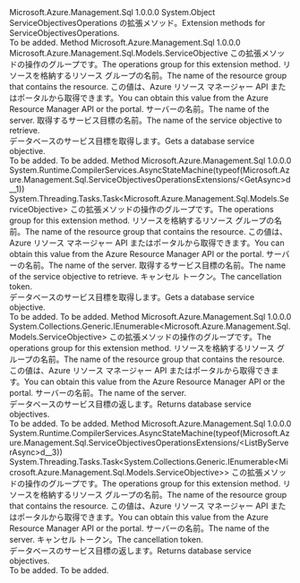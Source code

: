 <Type Name="ServiceObjectivesOperationsExtensions" FullName="Microsoft.Azure.Management.Sql.ServiceObjectivesOperationsExtensions">
  <TypeSignature Language="C#" Value="public static class ServiceObjectivesOperationsExtensions" />
  <TypeSignature Language="ILAsm" Value=".class public auto ansi abstract sealed beforefieldinit ServiceObjectivesOperationsExtensions extends System.Object" />
  <TypeSignature Language="DocId" Value="T:Microsoft.Azure.Management.Sql.ServiceObjectivesOperationsExtensions" />
  <TypeSignature Language="VB.NET" Value="Public Module ServiceObjectivesOperationsExtensions" />
  <TypeSignature Language="F#" Value="type ServiceObjectivesOperationsExtensions = class" />
  <AssemblyInfo>
    <AssemblyName>Microsoft.Azure.Management.Sql</AssemblyName>
    <AssemblyVersion>1.0.0.0</AssemblyVersion>
  </AssemblyInfo>
  <Base>
    <BaseTypeName>System.Object</BaseTypeName>
  </Base>
  <Interfaces />
  <Docs>
    <summary>
            <span data-ttu-id="df464-101">ServiceObjectivesOperations の拡張メソッド。</span><span class="sxs-lookup"><span data-stu-id="df464-101">Extension methods for ServiceObjectivesOperations.</span></span>
            </summary>
    <remarks>To be added.</remarks>
  </Docs>
  <Members>
    <Member MemberName="Get">
      <MemberSignature Language="C#" Value="public static Microsoft.Azure.Management.Sql.Models.ServiceObjective Get (this Microsoft.Azure.Management.Sql.IServiceObjectivesOperations operations, string resourceGroupName, string serverName, string serviceObjectiveName);" />
      <MemberSignature Language="ILAsm" Value=".method public static hidebysig class Microsoft.Azure.Management.Sql.Models.ServiceObjective Get(class Microsoft.Azure.Management.Sql.IServiceObjectivesOperations operations, string resourceGroupName, string serverName, string serviceObjectiveName) cil managed" />
      <MemberSignature Language="DocId" Value="M:Microsoft.Azure.Management.Sql.ServiceObjectivesOperationsExtensions.Get(Microsoft.Azure.Management.Sql.IServiceObjectivesOperations,System.String,System.String,System.String)" />
      <MemberSignature Language="VB.NET" Value="&lt;Extension()&gt;&#xA;Public Function Get (operations As IServiceObjectivesOperations, resourceGroupName As String, serverName As String, serviceObjectiveName As String) As ServiceObjective" />
      <MemberSignature Language="F#" Value="static member Get : Microsoft.Azure.Management.Sql.IServiceObjectivesOperations * string * string * string -&gt; Microsoft.Azure.Management.Sql.Models.ServiceObjective" Usage="Microsoft.Azure.Management.Sql.ServiceObjectivesOperationsExtensions.Get (operations, resourceGroupName, serverName, serviceObjectiveName)" />
      <MemberType>Method</MemberType>
      <AssemblyInfo>
        <AssemblyName>Microsoft.Azure.Management.Sql</AssemblyName>
        <AssemblyVersion>1.0.0.0</AssemblyVersion>
      </AssemblyInfo>
      <ReturnValue>
        <ReturnType>Microsoft.Azure.Management.Sql.Models.ServiceObjective</ReturnType>
      </ReturnValue>
      <Parameters>
        <Parameter Name="operations" Type="Microsoft.Azure.Management.Sql.IServiceObjectivesOperations" RefType="this" />
        <Parameter Name="resourceGroupName" Type="System.String" />
        <Parameter Name="serverName" Type="System.String" />
        <Parameter Name="serviceObjectiveName" Type="System.String" />
      </Parameters>
      <Docs>
        <param name="operations">
            <span data-ttu-id="df464-102">この拡張メソッドの操作のグループです。</span><span class="sxs-lookup"><span data-stu-id="df464-102">The operations group for this extension method.</span></span>
            </param>
        <param name="resourceGroupName">
            <span data-ttu-id="df464-103">リソースを格納するリソース グループの名前。</span><span class="sxs-lookup"><span data-stu-id="df464-103">The name of the resource group that contains the resource.</span></span> <span data-ttu-id="df464-104">この値は、Azure リソース マネージャー API またはポータルから取得できます。</span><span class="sxs-lookup"><span data-stu-id="df464-104">You can obtain this value from the Azure Resource Manager API or the portal.</span></span>
            </param>
        <param name="serverName">
            <span data-ttu-id="df464-105">サーバーの名前。</span><span class="sxs-lookup"><span data-stu-id="df464-105">The name of the server.</span></span>
            </param>
        <param name="serviceObjectiveName">
            <span data-ttu-id="df464-106">取得するサービス目標の名前。</span><span class="sxs-lookup"><span data-stu-id="df464-106">The name of the service objective to retrieve.</span></span>
            </param>
        <summary>
            <span data-ttu-id="df464-107">データベースのサービス目標を取得します。</span><span class="sxs-lookup"><span data-stu-id="df464-107">Gets a database service objective.</span></span>
            </summary>
        <returns>To be added.</returns>
        <remarks>To be added.</remarks>
      </Docs>
    </Member>
    <Member MemberName="GetAsync">
      <MemberSignature Language="C#" Value="public static System.Threading.Tasks.Task&lt;Microsoft.Azure.Management.Sql.Models.ServiceObjective&gt; GetAsync (this Microsoft.Azure.Management.Sql.IServiceObjectivesOperations operations, string resourceGroupName, string serverName, string serviceObjectiveName, System.Threading.CancellationToken cancellationToken = null);" />
      <MemberSignature Language="ILAsm" Value=".method public static hidebysig class System.Threading.Tasks.Task`1&lt;class Microsoft.Azure.Management.Sql.Models.ServiceObjective&gt; GetAsync(class Microsoft.Azure.Management.Sql.IServiceObjectivesOperations operations, string resourceGroupName, string serverName, string serviceObjectiveName, valuetype System.Threading.CancellationToken cancellationToken) cil managed" />
      <MemberSignature Language="DocId" Value="M:Microsoft.Azure.Management.Sql.ServiceObjectivesOperationsExtensions.GetAsync(Microsoft.Azure.Management.Sql.IServiceObjectivesOperations,System.String,System.String,System.String,System.Threading.CancellationToken)" />
      <MemberSignature Language="F#" Value="static member GetAsync : Microsoft.Azure.Management.Sql.IServiceObjectivesOperations * string * string * string * System.Threading.CancellationToken -&gt; System.Threading.Tasks.Task&lt;Microsoft.Azure.Management.Sql.Models.ServiceObjective&gt;" Usage="Microsoft.Azure.Management.Sql.ServiceObjectivesOperationsExtensions.GetAsync (operations, resourceGroupName, serverName, serviceObjectiveName, cancellationToken)" />
      <MemberType>Method</MemberType>
      <AssemblyInfo>
        <AssemblyName>Microsoft.Azure.Management.Sql</AssemblyName>
        <AssemblyVersion>1.0.0.0</AssemblyVersion>
      </AssemblyInfo>
      <Attributes>
        <Attribute>
          <AttributeName>System.Runtime.CompilerServices.AsyncStateMachine(typeof(Microsoft.Azure.Management.Sql.ServiceObjectivesOperationsExtensions/&lt;GetAsync&gt;d__1))</AttributeName>
        </Attribute>
      </Attributes>
      <ReturnValue>
        <ReturnType>System.Threading.Tasks.Task&lt;Microsoft.Azure.Management.Sql.Models.ServiceObjective&gt;</ReturnType>
      </ReturnValue>
      <Parameters>
        <Parameter Name="operations" Type="Microsoft.Azure.Management.Sql.IServiceObjectivesOperations" RefType="this" />
        <Parameter Name="resourceGroupName" Type="System.String" />
        <Parameter Name="serverName" Type="System.String" />
        <Parameter Name="serviceObjectiveName" Type="System.String" />
        <Parameter Name="cancellationToken" Type="System.Threading.CancellationToken" />
      </Parameters>
      <Docs>
        <param name="operations">
            <span data-ttu-id="df464-108">この拡張メソッドの操作のグループです。</span><span class="sxs-lookup"><span data-stu-id="df464-108">The operations group for this extension method.</span></span>
            </param>
        <param name="resourceGroupName">
            <span data-ttu-id="df464-109">リソースを格納するリソース グループの名前。</span><span class="sxs-lookup"><span data-stu-id="df464-109">The name of the resource group that contains the resource.</span></span> <span data-ttu-id="df464-110">この値は、Azure リソース マネージャー API またはポータルから取得できます。</span><span class="sxs-lookup"><span data-stu-id="df464-110">You can obtain this value from the Azure Resource Manager API or the portal.</span></span>
            </param>
        <param name="serverName">
            <span data-ttu-id="df464-111">サーバーの名前。</span><span class="sxs-lookup"><span data-stu-id="df464-111">The name of the server.</span></span>
            </param>
        <param name="serviceObjectiveName">
            <span data-ttu-id="df464-112">取得するサービス目標の名前。</span><span class="sxs-lookup"><span data-stu-id="df464-112">The name of the service objective to retrieve.</span></span>
            </param>
        <param name="cancellationToken">
            <span data-ttu-id="df464-113">キャンセル トークン。</span><span class="sxs-lookup"><span data-stu-id="df464-113">The cancellation token.</span></span>
            </param>
        <summary>
            <span data-ttu-id="df464-114">データベースのサービス目標を取得します。</span><span class="sxs-lookup"><span data-stu-id="df464-114">Gets a database service objective.</span></span>
            </summary>
        <returns>To be added.</returns>
        <remarks>To be added.</remarks>
      </Docs>
    </Member>
    <Member MemberName="ListByServer">
      <MemberSignature Language="C#" Value="public static System.Collections.Generic.IEnumerable&lt;Microsoft.Azure.Management.Sql.Models.ServiceObjective&gt; ListByServer (this Microsoft.Azure.Management.Sql.IServiceObjectivesOperations operations, string resourceGroupName, string serverName);" />
      <MemberSignature Language="ILAsm" Value=".method public static hidebysig class System.Collections.Generic.IEnumerable`1&lt;class Microsoft.Azure.Management.Sql.Models.ServiceObjective&gt; ListByServer(class Microsoft.Azure.Management.Sql.IServiceObjectivesOperations operations, string resourceGroupName, string serverName) cil managed" />
      <MemberSignature Language="DocId" Value="M:Microsoft.Azure.Management.Sql.ServiceObjectivesOperationsExtensions.ListByServer(Microsoft.Azure.Management.Sql.IServiceObjectivesOperations,System.String,System.String)" />
      <MemberSignature Language="VB.NET" Value="&lt;Extension()&gt;&#xA;Public Function ListByServer (operations As IServiceObjectivesOperations, resourceGroupName As String, serverName As String) As IEnumerable(Of ServiceObjective)" />
      <MemberSignature Language="F#" Value="static member ListByServer : Microsoft.Azure.Management.Sql.IServiceObjectivesOperations * string * string -&gt; seq&lt;Microsoft.Azure.Management.Sql.Models.ServiceObjective&gt;" Usage="Microsoft.Azure.Management.Sql.ServiceObjectivesOperationsExtensions.ListByServer (operations, resourceGroupName, serverName)" />
      <MemberType>Method</MemberType>
      <AssemblyInfo>
        <AssemblyName>Microsoft.Azure.Management.Sql</AssemblyName>
        <AssemblyVersion>1.0.0.0</AssemblyVersion>
      </AssemblyInfo>
      <ReturnValue>
        <ReturnType>System.Collections.Generic.IEnumerable&lt;Microsoft.Azure.Management.Sql.Models.ServiceObjective&gt;</ReturnType>
      </ReturnValue>
      <Parameters>
        <Parameter Name="operations" Type="Microsoft.Azure.Management.Sql.IServiceObjectivesOperations" RefType="this" />
        <Parameter Name="resourceGroupName" Type="System.String" />
        <Parameter Name="serverName" Type="System.String" />
      </Parameters>
      <Docs>
        <param name="operations">
            <span data-ttu-id="df464-115">この拡張メソッドの操作のグループです。</span><span class="sxs-lookup"><span data-stu-id="df464-115">The operations group for this extension method.</span></span>
            </param>
        <param name="resourceGroupName">
            <span data-ttu-id="df464-116">リソースを格納するリソース グループの名前。</span><span class="sxs-lookup"><span data-stu-id="df464-116">The name of the resource group that contains the resource.</span></span> <span data-ttu-id="df464-117">この値は、Azure リソース マネージャー API またはポータルから取得できます。</span><span class="sxs-lookup"><span data-stu-id="df464-117">You can obtain this value from the Azure Resource Manager API or the portal.</span></span>
            </param>
        <param name="serverName">
            <span data-ttu-id="df464-118">サーバーの名前。</span><span class="sxs-lookup"><span data-stu-id="df464-118">The name of the server.</span></span>
            </param>
        <summary>
            <span data-ttu-id="df464-119">データベースのサービス目標の返します。</span><span class="sxs-lookup"><span data-stu-id="df464-119">Returns database service objectives.</span></span>
            </summary>
        <returns>To be added.</returns>
        <remarks>To be added.</remarks>
      </Docs>
    </Member>
    <Member MemberName="ListByServerAsync">
      <MemberSignature Language="C#" Value="public static System.Threading.Tasks.Task&lt;System.Collections.Generic.IEnumerable&lt;Microsoft.Azure.Management.Sql.Models.ServiceObjective&gt;&gt; ListByServerAsync (this Microsoft.Azure.Management.Sql.IServiceObjectivesOperations operations, string resourceGroupName, string serverName, System.Threading.CancellationToken cancellationToken = null);" />
      <MemberSignature Language="ILAsm" Value=".method public static hidebysig class System.Threading.Tasks.Task`1&lt;class System.Collections.Generic.IEnumerable`1&lt;class Microsoft.Azure.Management.Sql.Models.ServiceObjective&gt;&gt; ListByServerAsync(class Microsoft.Azure.Management.Sql.IServiceObjectivesOperations operations, string resourceGroupName, string serverName, valuetype System.Threading.CancellationToken cancellationToken) cil managed" />
      <MemberSignature Language="DocId" Value="M:Microsoft.Azure.Management.Sql.ServiceObjectivesOperationsExtensions.ListByServerAsync(Microsoft.Azure.Management.Sql.IServiceObjectivesOperations,System.String,System.String,System.Threading.CancellationToken)" />
      <MemberSignature Language="F#" Value="static member ListByServerAsync : Microsoft.Azure.Management.Sql.IServiceObjectivesOperations * string * string * System.Threading.CancellationToken -&gt; System.Threading.Tasks.Task&lt;seq&lt;Microsoft.Azure.Management.Sql.Models.ServiceObjective&gt;&gt;" Usage="Microsoft.Azure.Management.Sql.ServiceObjectivesOperationsExtensions.ListByServerAsync (operations, resourceGroupName, serverName, cancellationToken)" />
      <MemberType>Method</MemberType>
      <AssemblyInfo>
        <AssemblyName>Microsoft.Azure.Management.Sql</AssemblyName>
        <AssemblyVersion>1.0.0.0</AssemblyVersion>
      </AssemblyInfo>
      <Attributes>
        <Attribute>
          <AttributeName>System.Runtime.CompilerServices.AsyncStateMachine(typeof(Microsoft.Azure.Management.Sql.ServiceObjectivesOperationsExtensions/&lt;ListByServerAsync&gt;d__3))</AttributeName>
        </Attribute>
      </Attributes>
      <ReturnValue>
        <ReturnType>System.Threading.Tasks.Task&lt;System.Collections.Generic.IEnumerable&lt;Microsoft.Azure.Management.Sql.Models.ServiceObjective&gt;&gt;</ReturnType>
      </ReturnValue>
      <Parameters>
        <Parameter Name="operations" Type="Microsoft.Azure.Management.Sql.IServiceObjectivesOperations" RefType="this" />
        <Parameter Name="resourceGroupName" Type="System.String" />
        <Parameter Name="serverName" Type="System.String" />
        <Parameter Name="cancellationToken" Type="System.Threading.CancellationToken" />
      </Parameters>
      <Docs>
        <param name="operations">
            <span data-ttu-id="df464-120">この拡張メソッドの操作のグループです。</span><span class="sxs-lookup"><span data-stu-id="df464-120">The operations group for this extension method.</span></span>
            </param>
        <param name="resourceGroupName">
            <span data-ttu-id="df464-121">リソースを格納するリソース グループの名前。</span><span class="sxs-lookup"><span data-stu-id="df464-121">The name of the resource group that contains the resource.</span></span> <span data-ttu-id="df464-122">この値は、Azure リソース マネージャー API またはポータルから取得できます。</span><span class="sxs-lookup"><span data-stu-id="df464-122">You can obtain this value from the Azure Resource Manager API or the portal.</span></span>
            </param>
        <param name="serverName">
            <span data-ttu-id="df464-123">サーバーの名前。</span><span class="sxs-lookup"><span data-stu-id="df464-123">The name of the server.</span></span>
            </param>
        <param name="cancellationToken">
            <span data-ttu-id="df464-124">キャンセル トークン。</span><span class="sxs-lookup"><span data-stu-id="df464-124">The cancellation token.</span></span>
            </param>
        <summary>
            <span data-ttu-id="df464-125">データベースのサービス目標の返します。</span><span class="sxs-lookup"><span data-stu-id="df464-125">Returns database service objectives.</span></span>
            </summary>
        <returns>To be added.</returns>
        <remarks>To be added.</remarks>
      </Docs>
    </Member>
  </Members>
</Type>